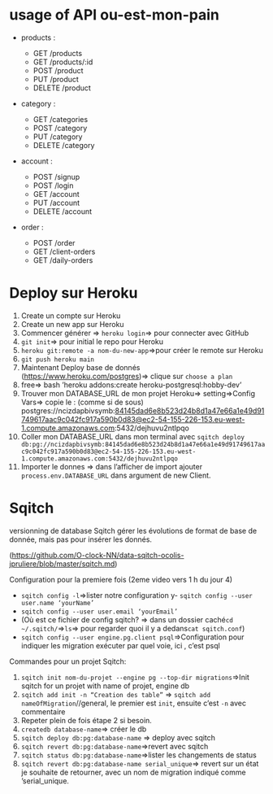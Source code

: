 # usage of API ou-est-mon-pain
- products : 
  - GET /products
  - GET /products/:id
  - POST /product
  - PUT /product
  - DELETE /product

- category : 
  - GET /categories
  - POST /category
  - PUT /category
  - DELETE /category

- account : 
  - POST /signup
  - POST /login
  - GET /account
  - PUT /account
  - DELETE /account

- order :
  - POST /order
  - GET /client-orders
  - GET /daily-orders


# Deploy sur Heroku
1. Create un compte sur Heroku
2. Create un new app sur Heroku
3.  Commencer générer => `heroku login`=> pour connecter avec GitHub 
4. `git init`=> pour initial le repo pour Heroku
5.  `heroku git:remote -a nom-du-new-app`=>pour créer le remote sur Heroku
6. `git push heroku main`
7. Maintenant Deploy base de donnés (https://www.heroku.com/postgres)=> clique sur `choose a plan`
8. free=> bash ’heroku addons:create heroku-postgresql:hobby-dev’
9. Trouver mon DATABASE_URL de mon projet Heroku=> setting=>Config Vars=> copie le : (comme si de sous)
postgres://ncizdapbivsymb:84145dad6e8b523d24b8d1a47e66a1e49d91749617aac9c042fc917a590b0d83@ec2-54-155-226-153.eu-west-1.compute.amazonaws.com:5432/dejhuvu2ntlpqo
9. Coller mon DATABASE_URL dans mon terminal avec `sqitch deploy db:pg://ncizdapbivsymb:84145dad6e8b523d24b8d1a47e66a1e49d91749617aac9c042fc917a590b0d83@ec2-54-155-226-153.eu-west-1.compute.amazonaws.com:5432/dejhuvu2ntlpqo`
10. Importer le donnes => dans l’afficher de import ajouter `process.env.DATABASE_URL` dans argument de new Client.


# Sqitch
versionning de database
Sqitch gérer les évolutions de format de base de donnée, mais pas pour insérer les donnés.

(https://github.com/O-clock-NN/data-sqitch-ocolis-jpruliere/blob/master/sqitch.md)

Configuration pour la premiere fois (2eme video vers 1 h du jour 4)
- `sqitch config -l`=>lister notre configuration
y- `sqitch config --user user.name ‘yourName’`
- `sqitch config --user user.email ‘yourEmail’`
- (Où est ce fichier de config sqitch? => dans un dossier caché`cd ~/.sqitch/`=>`ls`=> pour regarder quoi il y a dedans`cat sqitch.conf`)
- `sqitch config --user engine.pg.client psql`=>Configuration pour indiquer les migration exécuter par quel voie, ici , c’est psql

Commandes pour un projet Sqitch: 
1. `sqitch init nom-du-projet --engine pg --top-dir migrations`=>Init sqitch for un projet with name of projet, engine db
2. `sqitch add init -n “Creation des table”` 
=> `sqitch add nameOfMigration`//general, le premier est `init`, ensuite c’est `-n` avec commentaire
3. Repeter plein de fois étape 2 si besoin.
5. `createdb database-name`=> créer le db
6. `sqitch deploy db:pg:database-name` => deploy avec sqitch
7. `sqitch revert db:pg:database-name`=>revert avec sqitch
8. `sqitch status db:pg:database-name`=>lister les changements de status
9. `sqitch revert db:pg:database-name serial_unique`=> revert sur un état je souhaite de retourner, avec un nom de migration indiqué comme ’serial_unique.

